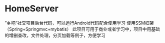 # HomeServer
”乡吧“社交项目后台代码，可以运行Android代码配合使用学习
使用SSM框架（Spring+Springmvc+mybatis）
此项目可用于商业或者学习中，项目中用基础的增删查改，文件处理，分页加载等例子，方便学习
